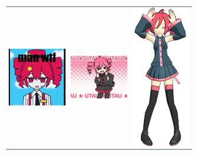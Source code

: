 <table>
<tr>
<td style="border-style:none;"><img src="teto0.gif" width="300px"></td>
<td style="border-style:none;"><img src="teto1.gif" width="300px"></td>
<td style="border-style:none;"><img src="teto2.gif" width="300px"></td>
</tr>
</table>


